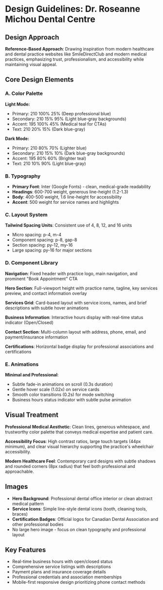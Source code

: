 # Design Guidelines: Dr. Roseanne Michou Dental Centre

## Design Approach
**Reference-Based Approach**: Drawing inspiration from modern healthcare and dental practice websites like SmileDirectClub and modern medical practices, emphasizing trust, professionalism, and accessibility while maintaining visual appeal.

## Core Design Elements

### A. Color Palette
**Light Mode:**
- Primary: 210 100% 25% (Deep professional blue)
- Secondary: 210 15% 95% (Light blue-gray backgrounds)
- Accent: 195 100% 45% (Medical teal for CTAs)
- Text: 210 20% 15% (Dark blue-gray)

**Dark Mode:**
- Primary: 210 80% 70% (Lighter blue)
- Secondary: 210 15% 10% (Dark blue-gray backgrounds)
- Accent: 195 80% 60% (Brighter teal)
- Text: 210 10% 90% (Light blue-gray)

### B. Typography
- **Primary Font**: Inter (Google Fonts) - clean, medical-grade readability
- **Headings**: 600-700 weight, generous line-height (1.2-1.3)
- **Body**: 400-500 weight, 1.6 line-height for accessibility
- **Accent**: 500 weight for service names and highlights

### C. Layout System
**Tailwind Spacing Units**: Consistent use of 4, 8, 12, and 16 units
- Micro spacing: p-4, m-4
- Component spacing: p-8, gap-8
- Section spacing: py-12, my-16
- Large spacing: py-16 for major sections

### D. Component Library

**Navigation**: Fixed header with practice logo, main navigation, and prominent "Book Appointment" CTA

**Hero Section**: Full-viewport height with practice name, tagline, key services preview, and contact information overlay

**Services Grid**: Card-based layout with service icons, names, and brief descriptions with subtle hover animations

**Business Information**: Interactive hours display with real-time status indicator (Open/Closed)

**Contact Section**: Multi-column layout with address, phone, email, and payment/insurance information

**Certifications**: Horizontal badge display for professional associations and certifications

### E. Animations
**Minimal and Professional**:
- Subtle fade-in animations on scroll (0.3s duration)
- Gentle hover scale (1.02x) on service cards
- Smooth color transitions (0.2s) for mode switching
- Business hours status indicator with subtle pulse animation

## Visual Treatment

**Professional Medical Aesthetic**: Clean lines, generous whitespace, and trustworthy color palette that conveys medical expertise and patient care.

**Accessibility Focus**: High contrast ratios, large touch targets (44px minimum), and clear visual hierarchy supporting the practice's wheelchair accessibility.

**Modern Healthcare Feel**: Contemporary card designs with subtle shadows and rounded corners (8px radius) that feel both professional and approachable.

## Images
- **Hero Background**: Professional dental office interior or clean abstract medical pattern
- **Service Icons**: Simple line-style dental icons (tooth, cleaning tools, braces)
- **Certification Badges**: Official logos for Canadian Dental Association and other professional bodies
- No large hero image - focus on clean typography and professional layout

## Key Features
- Real-time business hours with open/closed status
- Comprehensive service listings with descriptions
- Payment plans and insurance coverage details
- Professional credentials and association memberships
- Mobile-first responsive design prioritizing phone contact methods